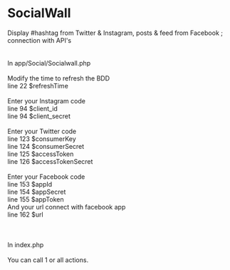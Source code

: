 # SocialWall
Display #hashtag from Twitter &amp; Instagram, posts &amp; feed from Facebook ; connection with API's
<br><br><br>
In app/Social/Socialwall.php
<br><br>
Modify the time to refresh the BDD<br>
line 22   $refreshTime
<br><br>
Enter your Instagram code<br>
line 94   $client_id<br>
line 94   $client_secret
<br><br>
Enter your Twitter code<br>
line 123   $consumerKey<br>
line 124   $consumerSecret<br>
line 125   $accessToken<br>
line 126   $accessTokenSecret
<br><br>
Enter your Facebook code<br>
line 153   $appId<br>
line 154   $appSecret<br>
line 155   $appToken<br>
And your url connect with facebook app<br>
line 162   $url<br>
<br><br><br>
In index.php
<br><br>
You can call 1 or all actions.
